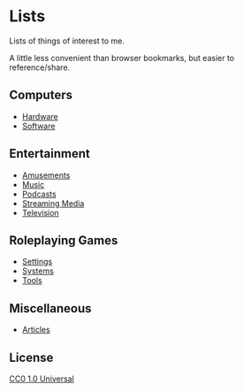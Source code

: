 # Lists

Lists of things of interest to me.

A little less convenient than browser bookmarks, but easier to reference/share.

## Computers

- [Hardware](computers/hardware.md)
- [Software](computers/software.md)

## Entertainment

- [Amusements](entertainment/amusements.md)
- [Music](entertainment/music.md)
- [Podcasts](entertainment/podcasts.md)
- [Streaming Media](entertainment/streaming.md)
- [Television](entertainment/television.md)

## Roleplaying Games

- [Settings](rpg/settings.md)
- [Systems](rpg/systems.md)
- [Tools](rpg/tools.md)

## Miscellaneous

- [Articles](miscellaneous/articles.md)

## License

[CC0 1.0 Universal](LICENSE)

